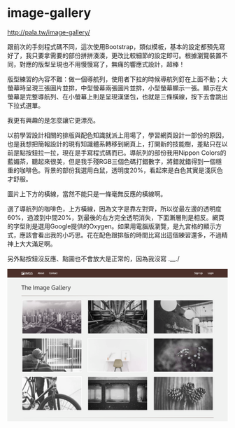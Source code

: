 # image-gallery

http://pala.tw/image-gallery/

跟前次的手刻程式碼不同，這次使用Bootstrap，類似模板，基本的設定都預先寫好了，我只要拿需要的部份拼拼湊湊，更改比較細節的設定即可。根據瀏覽裝置不同，對應的版型呈現也不用慢慢寫了，無痛的響應式設計，超棒！

版型練習的內容不難：做一個導航列，使用者下拉的時候導航列釘在上面不動；大螢幕時呈現三張圖片並排，中型螢幕兩張圖片並排，小型螢幕顯示一張。顯示在大螢幕是完整導航列、在小螢幕上則是呈現漢堡包，也就是三條橫線，按下去會跳出下拉式選單。

我更有興趣的是怎麼讓它更漂亮。

以前學習設計相關的排版與配色知識就派上用場了，學習網頁設計一部份的原因，也是我想把簡報設計的現有知識體系轉移到網頁上，打開新的技能樹，差點只在以前是點按鈕拉一拉，現在是手寫程式碼而已。導航列的部份我用Nippon Colors的藍媚茶，聽起來很美，但是我手殘RGB三個色碼打錯數字，將錯就錯得到一個穩重的咖啡色。背景的部份我選用白鼠，透明度20%，看起來是白色其實是淺灰色才舒服。

圖片上下方的橫線，當然不能只是一條毫無反應的橫線啊。

選了導航列的咖啡色，上方橫線，因為文字是靠左對齊，所以從最左邊的透明度60%，過渡到中間20%，到最後的右方完全透明消失，下面漸層則是相反。網頁的字型則是選用Google提供的Oxygen。如果用電腦版瀏覽，是九宮格的顯示方式，應該會看出我的小巧思。花在配色跟排版的時間比寫出這個練習還多，不過精神上大大滿足啊。

另外點按鈕沒反應、點圖也不會放大是正常的，因為我沒寫 .__./

![](https://raw.githubusercontent.com/hipala/image-gallery/gh-pages/image_gallery_screenshot.png?raw=true)
